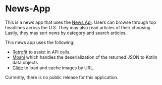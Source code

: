 # News-App
This is a news app that uses the [News Api](https://newsapi.org/).
Users can browse through top headlines across the U.S.
They may also read articles of their choosing.
Lastly, they may sort news by category and search articles.

This news app uses the following:

* [Retrofit](https://square.github.io/retrofit/) to assist in API calls.
* [Moshi](https://github.com/square/moshi) which handles the deserialization of the returned JSON to Kotlin data objects 
* [Glide](https://bumptech.github.io/glide/) to load and cache images by URL.

Currently, there is no public release for this application.
